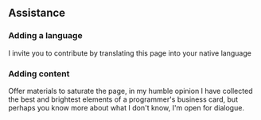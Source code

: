 ## Assistance
### Adding a language
I invite you to contribute by translating this page into your native language

### Adding content
Offer materials to saturate the page, in my humble opinion I have collected the best and brightest elements of a 
programmer's business card, but perhaps you know more about what I don't know, I'm open for dialogue. 
